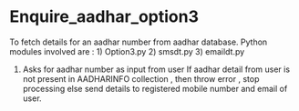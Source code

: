 # Enquire_aadhar_option3
To fetch details for an aadhar number from aadhar database. Python modules involved are : 1) Option3.py 2) smsdt.py 3) emaildt.py
1) Asks for aadhar number as input from user If aadhar detail from user is not present in AADHARINFO collection , then throw error , stop processing else send details to registered mobile number and email of user.
